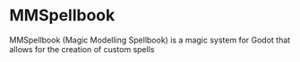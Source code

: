 # MMSpellbook
MMSpellbook (Magic Modelling Spellbook) is a magic system for Godot that allows for the creation of custom spells
